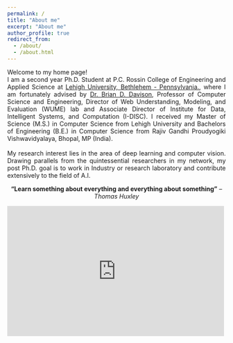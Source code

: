 ```yaml
---
permalink: /
title: "About me"
excerpt: "About me"
author_profile: true
redirect_from: 
  - /about/
  - /about.html
---
```

<p style="text-align: justify;"> Welcome to my home page! <br>
I am a second year Ph.D. Student at P.C. Rossin College of Engineering and Applied Science at <a href="https://www1.lehigh.edu">Lehigh University, Bethlehem - Pennsylvania.</a>, where I am fortunately advised by <a href="http://www.cse.lehigh.edu/~brian/">Dr. Brian D. Davison</a>, Professor of Computer Science and Engineering, Director of Web Understanding, Modeling, and Evaluation (WUME) lab and Associate Director of Institute for Data, Intelligent Systems, and Computation (I-DISC). I received my Master of Science (M.S.) in Computer Science from Lehigh University and Bachelors of Engineering (B.E.) in Computer Science from Rajiv Gandhi Proudyogiki Vishwavidyalaya, Bhopal, MP (India).<br><br>
My research interest lies in the area of 
deep learning and computer vision. Drawing parallels from the quintessential researchers in my network, my post Ph.D. goal is to work in Industry or research laboratory and contribute extensively to the field of A.I.</p>

<!-- <p style="text-align: justify;">Hi, I'm Eashan. I love engaging content, staying well-informed, and always looking for an environment conducive to the holistic development of my being. I stay on my toes and am always ready for the challenges life throws at me. :)
Currently, I live in Bethlehem, Pennsylvania, but originally I'm from India. So I try and take advantage of the best that the east coast has to offer. I love delving into all the up-and-coming research topics with sustainable research potential based on Machine Learning, Data Science, and Computer Vision.
<br/><br/>
I'm a graduate researcher and graduate teaching assistant currently pursuing my Doctor of Philosophy (Ph.D.) in Computer Science (Data Science & Machine Learning) from <a href="https://www1.lehigh.edu">Lehigh University, Bethlehem - Pennsylvania.</a>, where I am fortunately advised by <a href="http://www.cse.lehigh.edu/~brian/">Dr. Brian D. Davison</a>, Professor of Computer Science and Engineering, Director of Web Understanding, Modeling, and Evaluation (WUME) lab and Associate Director of Institute for Data, Intelligent Systems, and Computation (I-DISC). I completed my Master of Science (M.S.) in Computer Science from Lehigh University and Bachelors of Engineering (B.E.) in Computer Science from Rajiv Gandhi Proudyogiki Vishwavidyalaya, Bhopal, MP (India). I specialize in adversarial machine learning, data science, and computer vision, emphasizing deep learning. My work revolves around a broad area of data science, building stochastic optimal neural network models, and software engineering. Drawing parallels from the quintessential researchers at Lehigh, my post Ph.D. goal is to work in Industry or research laboratory and contribute extensively to the field of deep learning.</p><br/> -->

<p style="text-align: center;"><b>“Learn something about everything and everything about something”</b><i> – Thomas Huxley</i></p>

<html><body>
  <iframe src="https://calendar.google.com/calendar/embed?height=300&amp;wkst=2&amp;bgcolor=%23ffffff&amp;ctz=America%2FNew_York&amp;src=ZWFhNDE4QGxlaGlnaC5lZHU&amp;src=ZW4uaW5kaWFuI2hvbGlkYXlAZ3JvdXAudi5jYWxlbmRhci5nb29nbGUuY29t&amp;color=%230B8043&amp;color=%230B8043&amp;mode=WEEK&amp;title&amp;showTitle=0&amp;showNav=0&amp;showDate=1&amp;showPrint=0&amp;showTabs=1&amp;showCalendars=0" style="border-width:0" width="500" height="300" frameborder="0" scrolling="no"></iframe>
</body></html>